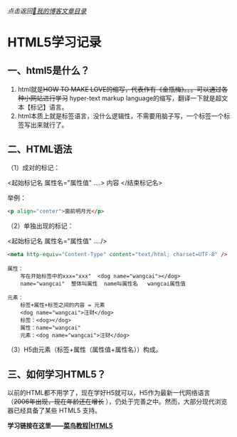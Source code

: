 ###### 点击返回[🔗我的博客文章目录](https://percheung.github.io/#/toc)
# HTML5学习记录

## 一、html5是什么？

 1. html就是~~HOW TO MAKE LOVE的缩写，代表作有《金瓶梅》。。。可以通过各种小网站进行学习~~ hyper-text markup language的缩写，翻译一下就是超文本【标记】语言。
 2. html本质上就是标签语言，没什么逻辑性，不需要用脑子写，一个标签一个标签写出来就行了。
## 二、HTML语法
（1）成对的标记：

<起始标记名 属性名="属性值"   ....> 内容 </结束标记名>

举例：

```html
<p align="center">窗前明月光</p>
```

（2）单独出现的标记：

<起始标记名  属性名="属性值"   ..../> 


```html
<meta http-equiv="Content-Type" content="text/html; charset=UTF-8" />
```
    属性：
        写在开始标签中的xxx="xxx"  <dog name="wangcai"></dog>
        name="wangcai"  整体叫属性  name叫属性名   wangcai属性值
    
    元素：
        标签+属性+标签之间的内容 = 元素
        <dog name="wangcai">汪财</dog>
        标签：<dog></dog>
        属性：name="wangcai" 
        元素：<dog name="wangcai">汪财</dog>
（3）H5由元素（标签+属性（属性值+属性名））构成。
## 三、如何学习HTML5？
以前的HTML都不用学了，现在学好H5就可以，H5作为最新一代网络语言（~~2006年出现，现在年龄还在增长~~ ），仍处于完善之中。然而，大部分现代浏览器已经具备了某些 HTML5 支持。

**学习链接在这里——[菜鸟教程|HTML5](https://www.runoob.com/html/html5-intro.html)**